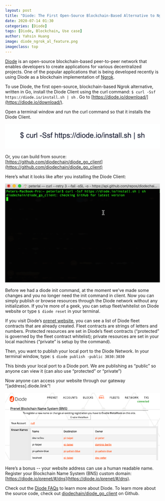 ```yaml
---
layout: post
title: "Diode: The First Open-Source Blockchain-Based Alternative to Ngrok"
date: 2020-07-14 01:30
categories: [Diode]
tags: [Diode, Blockchain, Use case]
author: Yahsin Huang
image: diode_ngrok_al_feature.png
imageclass: top
---
```


[Diode](https://github.com/diodechain/diode_go_client) is an open-source blockchain-based peer-to-peer network that enables developers to create applications for various decentralized projects. One of the popular applications that is being developed recently is using Diode as a blockchain implementation of [Ngrok](https://ngrok.com/).

To use Diode, the first open-source, blockchain-based Ngrok alternative, written in Go, install the Diode Client using the curl command: `$ curl -Ssf https://diode.io/install.sh | sh` . Go to [https://diode.io/download/](https://diode.io/download/). 

Open a terminal window and run the curl command so that it installs the Diode Client. 

![alt_text](images/blog/diode_ngrok_1.png "image_tooltip")


Or, you can build from source: [https://github.com/diodechain/diode_go_client](https://github.com/diodechain/diode_go_client) 

Here’s what it looks like after you installing the Diode Client: 

![alt_text](images/blog/diode_install_ngrok.gif "image_tooltip")

Before we had a diode init command, at the moment we’ve made some changes and you no longer need the init command in client. Now you can simply publish or browse resources through the Diode network without any initialization. If you’re more of a geek, you can setup fleet/whitelist on Diode website or type `$ diode reset` in your terminal.

If you visit Diode’s [prenet website](https://diode.io/prenet/#/dns), you can see a list of Diode fleet contracts that are already created. Fleet contracts are strings of letters and numbers. Protected resources are set in Diode’s fleet contracts (“protected” is governed by the fleet contract whitelist); private resources are set in your local machines (“private” is setup by the command). 

Then, you want to publish your local port to the Diode Network. In your terminal window, type: `$ diode publish -public 3030:3030`  

This binds your local port to a Diode port. We are publishing as “public” so anyone can view it (can also use “protected” or “private”) 

Now anyone can access your website through our gateway “[address].diode.link”!

![alt_text](images/blog/diode_ngrok_prenet.png "image_tooltip")

Here’s a bonus -- your website address can use a human readable name. Register your Blockchain Name System (BNS) custom domain: [https://diode.io/prenet/#/dns](https://diode.io/prenet/#/dns). 

Check out the [Diode FAQs](https://github.com/diodechain/wiki/wiki/FAQs) to learn more about Diode. To learn more about the source code, check out [diodechain/diode_go_client](https://github.com/diodechain/diode_go_client) on Github.